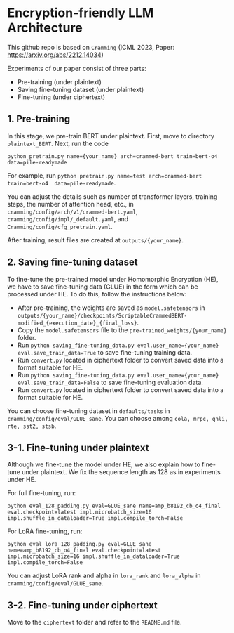 # Encryption-friendly LLM Architecture
This github repo is based on `Cramming` (ICML 2023, Paper: https://arxiv.org/abs/2212.14034)

Experiments of our paper consist of three parts:
* Pre-training (under plaintext)
* Saving fine-tuning dataset (under plaintext)
* Fine-tuning (under ciphertext)

## 1. Pre-training
In this stage, we pre-train BERT under plaintext. First, move to directory `plaintext_BERT`. Next, run the code

```
python pretrain.py name={your_name} arch=crammed-bert train=bert-o4  data=pile-readymade
```

For example, run `python pretrain.py name=test arch=crammed-bert train=bert-o4  data=pile-readymade`.

You can adjust the details such as number of transformer layers, training steps, the number of attention head, etc., in `cramming/config/arch/v1/crammed-bert.yaml`, `cramming/config/impl/_default.yaml`, and `Cramming/config/cfg_pretrain.yaml`.

After training, result files are created at `outputs/{your_name}`.

## 2. Saving fine-tuning dataset
To fine-tune the pre-trained model under Homomorphic Encryption (HE), we have to save fine-tuning data (GLUE) in the form which can be processed under HE. To do this, follow the instructions below:

* After pre-training, the weights are saved as `model.safetensors` in `outputs/{your_name}/checkpoints/ScriptableCrammedBERT-modified_{execution_date}_{final_loss}`.
* Copy the `model.safetensors` file to the `pre-trained_weights/{your_name}` folder.
* Run `python saving_fine-tuning_data.py eval.user_name={your_name} eval.save_train_data=True` to save fine-tuning training data.
* Run `convert.py` located in ciphertext folder to convert saved data into a format suitable for HE.
* Run `python saving_fine-tuning_data.py eval.user_name={your_name} eval.save_train_data=False` to save fine-tuning evaluation data.
* Run `convert.py` located in ciphertext folder to convert saved data into a format suitable for HE.

You can choose fine-tuning dataset in `defaults/tasks` in `cramming/config/eval/GLUE_sane`. You can choose among `cola, mrpc, qnli, rte, sst2, stsb`.

## 3-1. Fine-tuning under plaintext
Although we fine-tune the model under HE, we also explain how to fine-tune under plaintext. We fix the sequence length as 128 as in experiments under HE.

For full fine-tuning, run:
```
python eval_128_padding.py eval=GLUE_sane name=amp_b8192_cb_o4_final eval.checkpoint=latest impl.microbatch_size=16 impl.shuffle_in_dataloader=True impl.compile_torch=False
```

For LoRA fine-tuning, run:
```
python eval_lora_128_padding.py eval=GLUE_sane name=amp_b8192_cb_o4_final eval.checkpoint=latest impl.microbatch_size=16 impl.shuffle_in_dataloader=True impl.compile_torch=False
```

You can adjust LoRA rank and alpha in `lora_rank` and `lora_alpha` in `cramming/config/eval/GLUE_sane`.

## 3-2. Fine-tuning under ciphertext
Move to the `ciphertext` folder and refer to the `README.md` file.